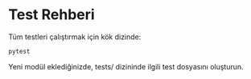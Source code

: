 # Test Rehberi

Tüm testleri çalıştırmak için kök dizinde:

```bash
pytest
```

Yeni modül eklediğinizde, tests/ dizininde ilgili test dosyasını oluşturun.